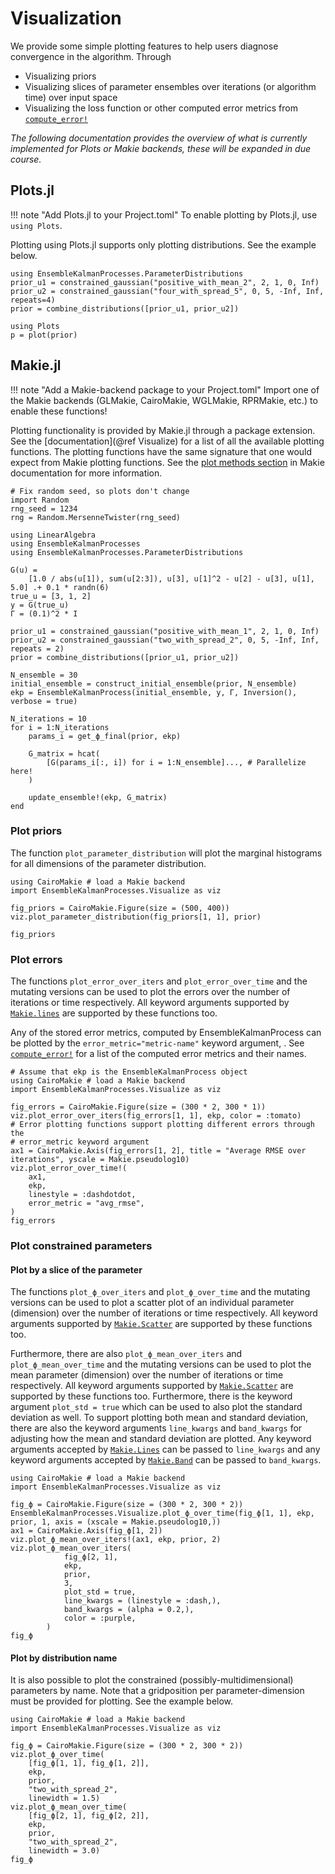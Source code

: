 # Visualization

We provide some simple plotting features to help users diagnose convergence in
the algorithm. Through

- Visualizing priors
- Visualizing slices of parameter ensembles over iterations (or algorithm time) over input space
- Visualizing the loss function or other computed error metrics from [`compute_error!`](@ref)

*The following documentation provides the overview of what is currently implemented for Plots or Makie backends, these will be expanded in due course.*

## Plots.jl

!!! note "Add Plots.jl to your Project.toml"
    To enable plotting by Plots.jl, use `using Plots`.

Plotting using Plots.jl supports only plotting distributions. See the example
below.

```@example
using EnsembleKalmanProcesses.ParameterDistributions
prior_u1 = constrained_gaussian("positive_with_mean_2", 2, 1, 0, Inf)
prior_u2 = constrained_gaussian("four_with_spread_5", 0, 5, -Inf, Inf, repeats=4)
prior = combine_distributions([prior_u1, prior_u2])

using Plots
p = plot(prior)
```

## Makie.jl

!!! note "Add a Makie-backend package to your Project.toml"
    Import one of the Makie backends (GLMakie, CairoMakie, WGLMakie, RPRMakie,
    etc.) to enable these functions!

Plotting functionality is provided by Makie.jl through a package extension. See
the [documentation](@ref Visualize) for a list of all the available plotting
functions. The plotting functions have the same signature that one would expect
from Makie plotting functions. See the
[plot methods section](https://docs.makie.org/dev/explanations/plot_method_signatures)
in Makie documentation for more information.

```@setup makie_plots
# Fix random seed, so plots don't change
import Random
rng_seed = 1234
rng = Random.MersenneTwister(rng_seed)

using LinearAlgebra
using EnsembleKalmanProcesses
using EnsembleKalmanProcesses.ParameterDistributions

G(u) =
    [1.0 / abs(u[1]), sum(u[2:3]), u[3], u[1]^2 - u[2] - u[3], u[1], 5.0] .+ 0.1 * randn(6)
true_u = [3, 1, 2]
y = G(true_u)
Γ = (0.1)^2 * I

prior_u1 = constrained_gaussian("positive_with_mean_1", 2, 1, 0, Inf)
prior_u2 = constrained_gaussian("two_with_spread_2", 0, 5, -Inf, Inf, repeats = 2)
prior = combine_distributions([prior_u1, prior_u2])

N_ensemble = 30
initial_ensemble = construct_initial_ensemble(prior, N_ensemble)
ekp = EnsembleKalmanProcess(initial_ensemble, y, Γ, Inversion(), verbose = true)

N_iterations = 10
for i = 1:N_iterations
    params_i = get_ϕ_final(prior, ekp)

    G_matrix = hcat(
        [G(params_i[:, i]) for i = 1:N_ensemble]..., # Parallelize here!
    )

    update_ensemble!(ekp, G_matrix)
end
```

### Plot priors

The function `plot_parameter_distribution` will plot the marginal histograms for
all dimensions of the parameter distribution.

```@example makie_plots
using CairoMakie # load a Makie backend
import EnsembleKalmanProcesses.Visualize as viz

fig_priors = CairoMakie.Figure(size = (500, 400))
viz.plot_parameter_distribution(fig_priors[1, 1], prior)

fig_priors
```

### Plot errors

The functions `plot_error_over_iters` and `plot_error_over_time` and the
mutating versions can be used to plot the errors over the number of iterations
or time respectively. All keyword arguments supported by
[`Makie.lines`](https://docs.makie.org/dev/reference/plots/lines) are supported
by these functions too.

Any of the stored error metrics, computed by EnsembleKalmanProcess can be
plotted by the `error_metric="metric-name"` keyword argument, . See
[`compute_error!`](@ref) for a list of the computed error metrics and their
names.

```@example makie_plots
# Assume that ekp is the EnsembleKalmanProcess object
using CairoMakie # load a Makie backend
import EnsembleKalmanProcesses.Visualize as viz

fig_errors = CairoMakie.Figure(size = (300 * 2, 300 * 1))
viz.plot_error_over_iters(fig_errors[1, 1], ekp, color = :tomato)
# Error plotting functions support plotting different errors through the
# error_metric keyword argument
ax1 = CairoMakie.Axis(fig_errors[1, 2], title = "Average RMSE over iterations", yscale = Makie.pseudolog10)
viz.plot_error_over_time!(
    ax1,
    ekp,
    linestyle = :dashdotdot,
    error_metric = "avg_rmse",
)
fig_errors
```

### Plot constrained parameters

#### Plot by a slice of the parameter

The functions `plot_ϕ_over_iters` and `plot_ϕ_over_time` and the mutating
versions can be used to plot a scatter plot of an individual parameter (dimension) over
the number of iterations or time respectively. All keyword arguments supported
by [`Makie.Scatter`](https://docs.makie.org/dev/reference/plots/scatter) are
supported by these functions too.

Furthermore, there are also `plot_ϕ_mean_over_iters` and `plot_ϕ_mean_over_time`
and the mutating versions can be used to plot the mean parameter (dimension)
over the number of iterations or time respectively. All keyword arguments
supported by [`Makie.Scatter`](https://docs.makie.org/dev/reference/plots/lines)
are supported by these functions too. Furthermore, there is the keyword argument
`plot_std = true` which can be used to also plot the standard deviation as well.
To support plotting both mean and standard deviation, there are also the keyword
arguments `line_kwargs` and `band_kwargs` for adjusting how the mean and
standard deviation are plotted. Any keyword arguments accepted by
[`Makie.Lines`](https://docs.makie.org/dev/reference/plots/lines) can be
passed to `line_kwargs` and any keyword arguments accepted by
[`Makie.Band`](https://docs.makie.org/dev/reference/plots/band) can be passed to
`band_kwargs`.

```@example makie_plots
using CairoMakie # load a Makie backend
import EnsembleKalmanProcesses.Visualize as viz

fig_ϕ = CairoMakie.Figure(size = (300 * 2, 300 * 2))
EnsembleKalmanProcesses.Visualize.plot_ϕ_over_time(fig_ϕ[1, 1], ekp, prior, 1, axis = (xscale = Makie.pseudolog10,))
ax1 = CairoMakie.Axis(fig_ϕ[1, 2])
viz.plot_ϕ_mean_over_iters!(ax1, ekp, prior, 2)
viz.plot_ϕ_mean_over_iters(
            fig_ϕ[2, 1],
            ekp,
            prior,
            3,
            plot_std = true,
            line_kwargs = (linestyle = :dash,),
            band_kwargs = (alpha = 0.2,),
            color = :purple,
        )
fig_ϕ
```

#### Plot by distribution name

It is also possible to plot the constrained (possibly-multidimensional)
parameters by name. Note that a gridposition per parameter-dimension must be
provided for plotting. See the example below.

```@example makie_plots
using CairoMakie # load a Makie backend
import EnsembleKalmanProcesses.Visualize as viz

fig_ϕ = CairoMakie.Figure(size = (300 * 2, 300 * 2))
viz.plot_ϕ_over_time(
    [fig_ϕ[1, 1], fig_ϕ[1, 2]],
    ekp,
    prior,
    "two_with_spread_2",
    linewidth = 1.5)
viz.plot_ϕ_mean_over_time(
    [fig_ϕ[2, 1], fig_ϕ[2, 2]],
    ekp,
    prior,
    "two_with_spread_2",
    linewidth = 3.0)
fig_ϕ
```
